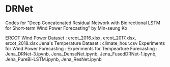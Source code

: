 # DRNet
Codes for "Deep Concatenated Residual Network with Bidirectional LSTM for Short-term Wind Power Forecasting"  by Min-seung Ko

<Datset>
ERCOT Wind Power Dataset : ercot_2016.xlsx, ercot_2017.xlsx, ercot_2018.xlsx
Jena's Temperature Dataset : climate_hour.csv

<Experiments>
Experiments for Wind Power Forecasting
  : 
Experiments for Tempearture Forecasting
  : Jena_DRNet-3.ipynb, Jena_DenseNet.ipynb, Jena_FusedDRNet-1.ipynb, Jena_PureBi-LSTM.ipynb, Jena_ResNet.ipynb
